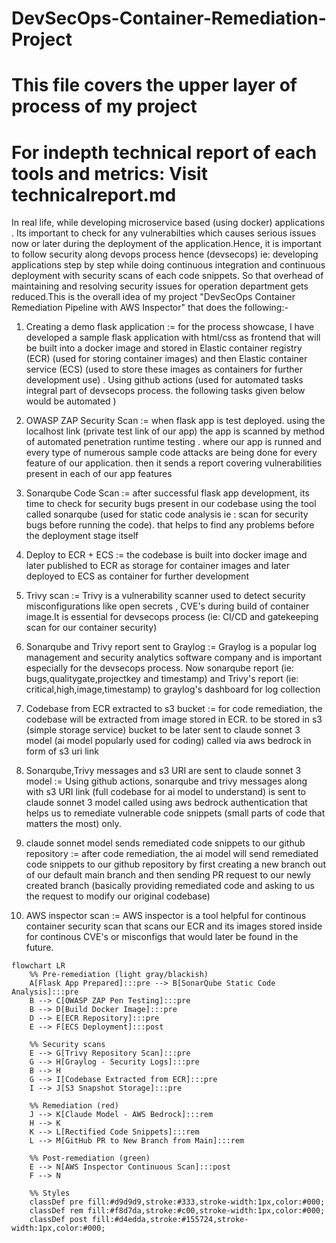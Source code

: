 # DevSecOps-Container-Remediation-Project

# This file covers the upper layer of process of my project
# For indepth technical report of each tools and metrics: Visit technicalreport.md



In real life, while developing microservice based (using docker) applications . Its important to check for any vulnerabilties which causes serious issues now or later during the deployment of the application.Hence, it is important to follow security along devops process hence (devsecops) ie: developing applications step by step while doing continuous integration and continuous deployment with security scans of each code snippets. So that overhead of maintaining and resolving security issues for operation department gets reduced.This is the overall idea of my project "DevSecOps Container Remediation Pipeline with AWS Inspector" that does the following:-

1) Creating a demo flask application := for the process showcase, I have developed a sample flask application with html/css as frontend that will be built into a docker image and stored in Elastic container registry (ECR) (used for storing container images) and then Elastic container service (ECS) (used to store these images as containers for further development use) . Using github actions (used for automated tasks integral part of devsecops process. the following tasks given below would be automated )

2) OWASP ZAP Security Scan := when flask app is test deployed. using the localhost link (private test link of our app) the app is scanned by method of automated penetration runtime testing . where our app is runned and every type of numerous sample code attacks are being done for every feature of our application. then it sends a report covering vulnerabilities present in each of our app features

3) Sonarqube Code Scan := after successful flask app development, its time to check for security bugs present in our codebase using the tool called sonarqube (used for static code analysis ie : scan for security bugs before running the code). that helps to find any problems before the deployment stage itself

4) Deploy to ECR + ECS := the codebase is built into docker image and later published to ECR as storage for container images and later deployed to ECS as container for further development

5) Trivy scan := Trivy is a vulnerability scanner used to detect security misconfigurations like open secrets , CVE's during build of container image.It is essential for devsecops process (ie: CI/CD and gatekeeping scan for our container security)

6) Sonarqube and Trivy report sent to Graylog := Graylog is a popular log management and security analytics software company and is important especially for the devsecops process. Now sonarqube report (ie: bugs,qualitygate,projectkey and timestamp) and Trivy's report (ie: critical,high,image,timestamp) to graylog's dashboard for log collection

7) Codebase from ECR extracted to s3 bucket := for code remediation, the codebase will be extracted from image stored in ECR. to be stored in s3 (simple storage service) bucket to be later sent to claude sonnet 3 model (ai model popularly used for coding) called via aws bedrock in form of s3 uri link

8) Sonarqube,Trivy messages and s3 URI are sent to claude sonnet 3 model := Using github actions, sonarqube and trivy messages along with s3 URI link (full codebase for ai model to understand) is sent to claude sonnet 3 model called using aws bedrock authentication that helps us to remediate vulnerable code snippets (small parts of code that matters the most) only.

9) claude sonnet model sends remediated code snippets to our github repository := after code remediation, the ai model will send remediated code snippets to our github repository by first creating a new branch out of our default main branch and then sending PR request to our newly created branch (basically providing remediated code and asking to us the request to modify our original codebase)

10) AWS inspector scan := AWS inspector is a tool helpful for continous container security scan that scans our ECR and its images stored inside for continous CVE's or misconfigs that would later be found in the future.


```mermaid
flowchart LR
    %% Pre-remediation (light gray/blackish)
    A[Flask App Prepared]:::pre --> B[SonarQube Static Code Analysis]:::pre
    B --> C[OWASP ZAP Pen Testing]:::pre
    B --> D[Build Docker Image]:::pre
    D --> E[ECR Repository]:::pre
    E --> F[ECS Deployment]:::post

    %% Security scans
    E --> G[Trivy Repository Scan]:::pre
    G --> H[Graylog - Security Logs]:::pre
    B --> H
    G --> I[Codebase Extracted from ECR]:::pre
    I --> J[S3 Snapshot Storage]:::pre

    %% Remediation (red)
    J --> K[Claude Model - AWS Bedrock]:::rem
    H --> K
    K --> L[Rectified Code Snippets]:::rem
    L --> M[GitHub PR to New Branch from Main]:::rem

    %% Post-remediation (green)
    E --> N[AWS Inspector Continuous Scan]:::post
    F --> N

    %% Styles
    classDef pre fill:#d9d9d9,stroke:#333,stroke-width:1px,color:#000;
    classDef rem fill:#f8d7da,stroke:#c00,stroke-width:1px,color:#000;
    classDef post fill:#d4edda,stroke:#155724,stroke-width:1px,color:#000;






